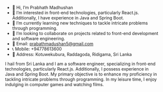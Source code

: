 - 👋 Hi, I’m Prabhath Madhushan
- 👀 I’m interested in front-end technologies, particularly React.js. Additionally, I have experience in Java and Spring Boot.
- 🌱 I’m currently learning new techniques to tackle intricate problems through programming.
- 💞️ I’m looking to collaborate on projects related to front-end development and software engineering.
- 📧 Email: prabathmadushan5@gmail.com
- 📞 Mobile: +94778613600
- 📍 Address: Kotuwekubura, Raddagoda, Ridigama, Sri Lanka

I hail from Sri Lanka and I am a software engineer, specializing in front-end technologies, particularly React.js. Additionally, I possess experience in Java and Spring Boot. My primary objective is to enhance my proficiency in tackling intricate problems through programming. In my leisure time, I enjoy indulging in computer games and watching films.
